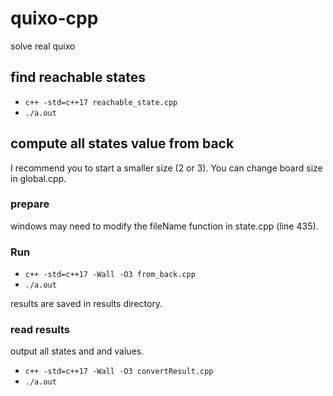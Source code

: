 # quixo-cpp
solve real quixo 

## find reachable states
- `c++ -std=c++17 reachable_state.cpp`
- `./a.out`

## compute all states value from back
I recommend you to start a smaller size (2 or 3). You can change board size in global.cpp.
### prepare
windows may need to modify the fileName function in state.cpp (line 435). 
### Run
- `c++ -std=c++17 -Wall -O3 from_back.cpp `
- `./a.out`

results are saved in results directory.

### read results
output all states and and values.

- `c++ -std=c++17 -Wall -O3 convertResult.cpp  `
- `./a.out`